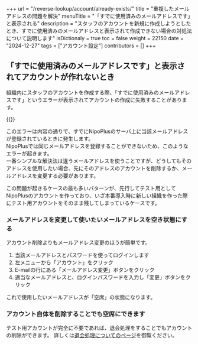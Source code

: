 +++
url = "/reverse-lookup/account/already-exists/"
title = "重複したメールアドレスの問題を解決"
menuTitle = "「すでに使用済みのメールアドレスです」と表示される"
description = "スタッフのアカウントを新規に作成しようとしたとき、すでに使用済みのメールアドレスと表示されて作成できない場合の対処法について説明します"
isDictionaly = true
toc = false
weight = 22150
date = "2024-12-27"
tags = ["アカウント設定"]
contributors = []
+++

## 「すでに使用済みのメールアドレスです」と表示されてアカウントが作れないとき

組織内にスタッフのアカウントを作成する際、「すでに使用済みのメールアドレスです」というエラーが表示されてアカウントの作成に失敗することがあります。

{{<iTablet filename="img/alreadyexists" msg="エラーが起きてアカウントが作れない場合はどうすればいいの？" alice="question">}}

このエラーは内容の通りで、すでにNipoPlusのサーバ上に当該メールアドレスが登録されているときに発生します。  
NipoPlusでは同じメールアドレスを登録することができないため、このようなエラーが起きます。  
一番シンプルな解決法は違うメールアドレスを使うことですが、どうしてもそのアドレスを使用したい場合、先にそのアドレスのアカウントを削除するか、メールアドレスを変更する必要があります。

この問題が起きるケースの最も多いパターンが、先行してテスト用としてNipoPlusのアカウントを作っており、いざ本番導入時に新しい組織を作った際にテスト用アカウントをそのまま残してしまっているケースです。

### メールアドレスを変更して使いたいメールアドレスを空き状態にする

アカウント削除よりもメールアドレス変更のほうが簡単です。

1. 当該メールアドレスとパスワードを使ってログインします
2. 左メニューから「アカウント」をクリック
3. E-mailの行にある「メールアドレス変更」ボタンをクリック
4. 適当なメールアドレスと、ログインパスワードを入力し「変更」ボタンをクリック

これで使用したいメールアドレスが「空席」の状態になります。

### アカウント自体を削除することでも空席にできます

テスト用アカウントが完全に不要であれば、退会処理をすることでもアカウントの削除ができます。
詳しくは[退会処理についてのページ](/docs/manual/utils/org/)を御覧ください。
